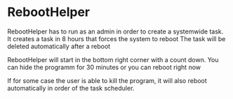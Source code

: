 # RebootHelper

RebootHelper has to run as an admin in order to create a systemwide task.
It creates a task in 8 hours that forces the system to reboot
The task will be deleted automatically after a reboot

RebootHelper will start in the bottom right corner with a count down.
You can hide the programm for 30 minutes or you can reboot right now

If for some case the user is able to kill the program, it will also reboot automatically in order of the task scheduler.

